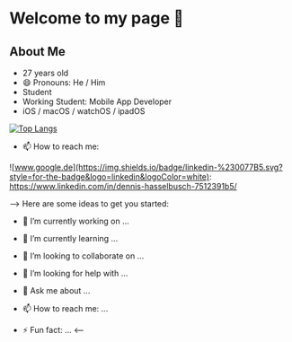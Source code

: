 # Welcome to my page 👋

## About Me
- 27 years old 
- 😄 Pronouns: He / Him
- Student 
- Working Student: Mobile App Developer
- iOS / macOS / watchOS / ipadOS

[![Top Langs](https://github-readme-stats.vercel.app/api/top-langs/?username=iskandir)](https://github.com/anuraghazra/github-readme-stats)

- 📫 How to reach me:

![www.google.de](https://img.shields.io/badge/linkedin-%230077B5.svg?style=for-the-badge&logo=linkedin&logoColor=white): https://www.linkedin.com/in/dennis-hasselbusch-7512391b5/

-->
Here are some ideas to get you started:

- 🔭 I’m currently working on ...
- 🌱 I’m currently learning ...
- 👯 I’m looking to collaborate on ...
- 🤔 I’m looking for help with ...
- 💬 Ask me about ...
- 📫 How to reach me: ...

- ⚡ Fun fact: ...
<--
